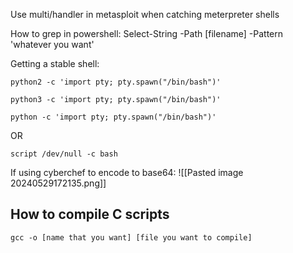 Use multi/handler in metasploit when catching meterpreter shells

How to grep in powershell: Select-String -Path [filename] -Pattern 'whatever you want'

Getting a stable shell:
```
python2 -c 'import pty; pty.spawn("/bin/bash")'

python3 -c 'import pty; pty.spawn("/bin/bash")'

python -c 'import pty; pty.spawn("/bin/bash")'
```
OR
```
script /dev/null -c bash
```
If using cyberchef to encode to base64:
![[Pasted image 20240529172135.png]]
## How to compile C scripts
```
gcc -o [name that you want] [file you want to compile]
```
